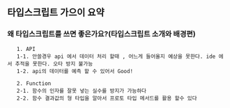  ## 타입스크립트 가으이 요약

### 왜 타입스크립트를 쓰면 좋은가요?(타입스크립트 소개와 배경편)

~~~
   1. API
   1-1. 안쓸경우 api 에서 데이터 처리 할때 , 어느게 들어올지 예상을 못한다. ide 에서 추적을 못한다. 오타 방지 불가능
   1-2. api의 데이터를 예측 할 수 있어서 Good!
   
   2. Function
   2-1. 함수의 인자를 잘못 넣는 실수를 방지가 가능하다
   2-2. 함수 결과값의 형 타입을 알아서 프로토 타입 메서드를 활용 할수 있다
   
   

~~~



